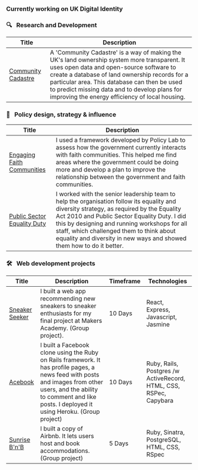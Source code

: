 

</h1>

### Currently working on UK Digital Identity

### 🔍 &nbsp; Research and Development

| Title    | Description |
| -------- | --------|
|[Community Cadastre][7]| A 'Community Cadastre' is a way of making the UK's land ownership system more transparent. It uses open data and open-source software to create a database of land ownership records for a particular area. This database can then be used to predict missing data and to develop plans for improving the energy efficiency of local housing.|

[7]:https://github.com/99ltaylor/community_cadastre

### 🎨 &nbsp; Policy design, strategy & influence

| Title    | Description |
| -------- | --------|
|[Engaging Faith Communities][4]|I used a framework developed by Policy Lab to assess how the government currently interacts with faith communities. This helped me find areas where the government could be doing more and develop a plan to improve the relationship between the government and faith communities.|
|[Public Sector Equality Duty][5]|I worked with the senior leadership team to help the organisation follow its equality and diversity strategy, as required by the Equality Act 2010 and Public Sector Equality Duty. I did this by designing and running workshops for all staff, which challenged them to think about equality and diversity in new ways and showed them how to do it better.|

[4]:https://99ltaylor.github.io/portfolio/#engaging_faith_communities
[5]:https://99ltaylor.github.io/portfolio/#public_sector_equality_duty

### 🛠 &nbsp; Web development projects

| Title    | Description |Timeframe| Technologies| 
| -------- | --------|--------| -------- |
|[Sneaker Seeker][1]| I built a web app recommending new sneakers to sneaker enthusiasts for my final project at Makers Academy. (Group project).|10 Days|React, Express, Javascript, Jasmine|
| [Acebook][2]|I built a Facebook clone using the Ruby on Rails framework. It has profile pages, a news feed with posts and images from other users, and the ability to comment and like posts. I deployed it using Heroku. (Group project)|10 Days|Ruby, Rails, Postgres /w ActiveRecord, HTML, CSS, RSPec, Capybara|
| [Sunrise B'n'B][3]|I built a copy of Airbnb. It lets users host and book accommodations. (Group project)|5 Days|Ruby, Sinatra, PostgreSQL, HTML, CSS, RSpec|

[1]:https://github.com/InfobyAdrienne/Test-React-Express
[2]:https://github.com/99ltaylor/acebook-all-css-no-style
[3]:https://github.com/Ifrahhssn/makersbnb-sunrise-collective
